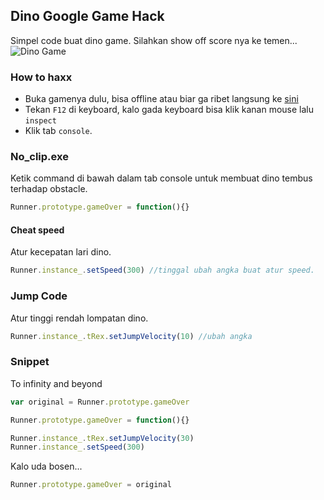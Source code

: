 ## Dino Google Game Hack

Simpel code buat dino game. Silahkan show off score nya ke temen...
![Dino Game](https://cdn.discordapp.com/attachments/638665637111267332/803569019554365440/unknown.png)

### How to haxx

- Buka gamenya dulu, bisa offline atau biar ga ribet langsung ke [sini](https://camo.githubusercontent.com/d2c710d52f983f44473352d76d2669cba180f13fa4ed445582d774a51c383b8c/68747470733a2f2f63646e2e646973636f72646170702e636f6d2f6174746163686d656e74732f3633383636353633373131313236373333322f3830333536393031393535343336353434302f756e6b6e6f776e2e706e67)
- Tekan ``F12`` di keyboard, kalo gada keyboard bisa klik kanan mouse lalu ``inspect``
- Klik tab ``console``.

### No_clip.exe

Ketik command di bawah dalam tab console untuk membuat dino tembus terhadap obstacle.

```js
Runner.prototype.gameOver = function(){}
```

#### Cheat speed

Atur kecepatan lari dino.

```js
Runner.instance_.setSpeed(300) //tinggal ubah angka buat atur speed.
```

### Jump Code

Atur tinggi rendah lompatan dino.

```js
Runner.instance_.tRex.setJumpVelocity(10) //ubah angka
```

### Snippet

To infinity and beyond

```js
var original = Runner.prototype.gameOver

Runner.prototype.gameOver = function(){}

Runner.instance_.tRex.setJumpVelocity(30)
Runner.instance_.setSpeed(300)
```

Kalo uda bosen...

```js
Runner.prototype.gameOver = original
```
